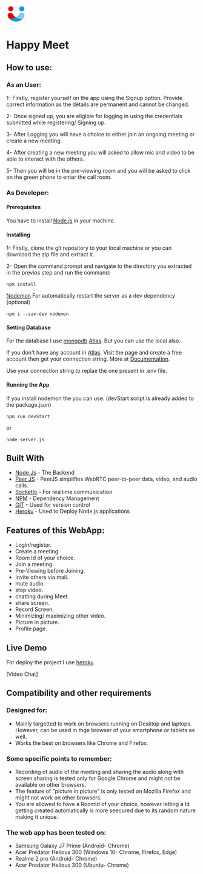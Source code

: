 <img src="Capture.PNG" style="max-width:10%;"> 

# Happy Meet 


## How to use: 

### As an User:

1- Firstly, register yourself on the app using the Signup option. Provide correct information as the details are permanent and cannot be changed.

2- Once signed up, you are eligible for logging in using the credentials submitted while registering/ Signing up. 

3- After Logging you will have a choice to either join an ongoing meeting or create a new meeting.

4- After creating a new meeting you will asked to allow mic and video to be able to interact with the others. 

5- Then you will be in the pre-viewing room and you will be asked to click on the green phone to enter the call room.
     

### As Developer:

#### Prerequisites

You have to install [Node.js](https://nodejs.org/en/) in your machine.

#### Installing

1- Firstly, clone the git repository to your local machine or you can download the zip file and extract it.

2- Open the command prompt and navigate to the directory you extracted in the previos step and run the command:
    
```
npm install
 ```

[Nodemon](https://www.npmjs.com/package/nodemon) For automatically restart the server as a dev dependency (optional)

```
npm i --sav-dev nodemon
```

#### Setting Database

For the database I use [mongodb](https://www.mongodb.com/) [Atlas](https://www.mongodb.com/cloud/atlas). But you can use the local also. 

If you don't have any account in [Atlas](https://www.mongodb.com/cloud/atlas). Visit the page and create a free account then get your connection string. More at [Documentation](https://docs.atlas.mongodb.com/tutorial/create-new-cluster/).

Use your connection string to replae the one present in .env file.


#### Running the App

If you install nodemon the you can use. (devStart script is already added to the package.json)

```
npm run devStart
```

or

```
node server.js
```


## Built With

- [Node Js](https://nodejs.org/en/) - The Backend
- [Peer JS](https://peerjs.com/) - PeerJS simplifies WebRTC peer-to-peer data, video, and audio calls.
- [SocketIo](https://socket.io/) - For realtime communication
- [NPM](https://www.npmjs.com/) - Dependency Management
- [GIT](https://git-scm.com/) - Used for version control
- [Heroku](https://heroku.com) - Used to Deploy Node.js applications


     
## Features of this WebApp:
- Login/register.
- Create a meeting.
- Room Id of your choice.
- Join a meeting.
- Pre-Viewing before Joining.
- Invite others via mail.
- mute audio.
- stop video.
- chatting during Meet.
- share screen.
- Record Screen.
- Minimizing/ maximizing other video.
- Picture in picture.
- Profile page.

## Live Demo

For deploy the project I use [heroku](https://heroku.com)

[Video Chat]


## Compatibility and other requirements

### Designed for:

- Mainly targetted to work on browsers running on Desktop and laptops. However, can be used in thge browser of your smartphone or tablets as well.
- Works the best on browsers like Chrome and Firefox.


### Some specific points to remember:

- Recording of audio of the meeting and sharing the audio along with screen sharing is tested only for Google Chrome and might not be available on other browsers.
- The feature of "picture in picture" is only tested on Mozilla Firefox and might not work on other browsers.
- You are allowed to have a RoomId of your choice, however letting a Id getting created automatically is more seecured due to its random nature making it unique.


### The web app has been tested on:

- Samsung Galaxy J7 Prime (Android- Chrome)
- Acer Predator Helious 300 (Windows 10- Chrome, Firefox, Edge)
- Realme 2 pro (Android- Chrome)
- Acer Predator Helious 300 (Ubuntu- Chrome)



